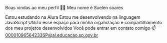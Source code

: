 Boas vindas ao meu perfil 💙💙
Meu nome é Suelen soares 

Estou estudando na Alura
Estou me desenvolvendo na linguagem JavaScript
Utilizo esse espaço para minha organização e compartilhamento dos meu projetos desenvolvidos
Você pode entrar em contato comigo 📫
00001096564233SP@al.educacao.sp.gov.br

